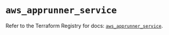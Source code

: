 # `aws_apprunner_service`

Refer to the Terraform Registry for docs: [`aws_apprunner_service`](https://registry.terraform.io/providers/hashicorp/aws/5.83.0/docs/resources/apprunner_service).
